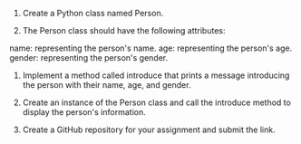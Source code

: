 1. Create a Python class named Person.

2. The Person class should have the following attributes:

name: representing the person's name.
age: representing the person's age.
gender: representing the person's gender.


1. Implement a method called introduce that prints a message introducing the person with their name, age, and gender.

2. Create an instance of the Person class and call the introduce method to display the person's information.

3. Create a GitHub repository for your assignment and submit the link.
